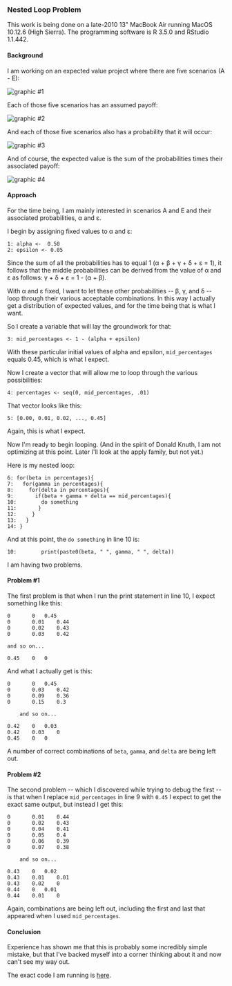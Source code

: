 ### Nested Loop Problem

This work is being done on a late-2010 13" MacBook Air running MacOS 10.12.6 (High Sierra). The programming software is R 3.5.0 and RStudio 1.1.442.

#### Background  

I am working on an expected value project where there are five scenarios (A - E): 

![graphic #1](https://github.com/vmsmith/Nested_Loop_Problem/blob/master/graphics/EV1.png)

Each of those five scenarios has an assumed payoff:  

![graphic #2](https://github.com/vmsmith/Nested_Loop_Problem/blob/master/graphics/EV2.png)  

And each of those five scenarios also has a probability that it will occur: 

![graphic #3](https://github.com/vmsmith/Nested_Loop_Problem/blob/master/graphics/EV3.png)  

And of course, the expected value is the sum of the probabilities times their associated payoff:  

![graphic #4](https://github.com/vmsmith/Nested_Loop_Problem/blob/master/graphics/EV4.png)  

#### Approach  

For the time being, I am mainly interested in scenarios A and E and their associated probabilities, α and ε.

I begin by assigning fixed values to α and ε: 

    1: alpha <-  0.50
    2: epsilon <- 0.05

Since the sum of all the probabilities has to equal 1 (α + β + γ + δ + ε = 1), it follows that the middle probabilities can be derived from the value of α and ε as follows: γ + δ + ε = 1 - (α + β).

With α and ε fixed, I want to let these other probabilities -- β, γ, and δ -- loop through their various acceptable combinations.  In this way I actually get a distribution of expected values, and for the time being that is what I want.

So I create a variable that will lay the groundwork for that:

    3: mid_percentages <- 1 - (alpha + epsilon)

With these particular initial values of alpha and epsilon, `mid_percentages` equals 0.45, which is what I expect.

Now I create a vector that will allow me to loop through the various possibilities:

    4: percentages <- seq(0, mid_percentages, .01)

That vector looks like this:

    5: [0.00, 0.01, 0.02, ..., 0.45]

Again, this is what I expect.

Now I'm ready to begin looping. (And in the spirit of Donald Knuth, I am not optimizing at this point. Later I'll look at the apply family, but not yet.)

Here is my nested loop:

    6: for(beta in percentages){
    7:   for(gamma in percentages){
    8:     for(delta in percentages){
    9:       if(beta + gamma + delta == mid_percentages){
    10:        do something
    11:       }
    12:     }
    13:   }
    14: }

And at this point, the `do something` in line 10 is:

    10:        print(paste0(beta, " ", gamma, " ", delta))

I am having two problems.

#### Problem #1  

The first problem is that when I run the print statement in line 10, I expect something like this: 

    0		0	0.45
    0		0.01	0.44
    0		0.02	0.43
    0		0.03	0.42

	and so on...
	
    0.45	0	0

And what I actually get is this:

    0 		0 	0.45
    0 		0.03 	0.42
    0 		0.09 	0.36
    0 		0.15 	0.3  
    
    	and so on...
	
    0.42	0 	0.03
    0.42 	0.03 	0
    0.45 	0 	0

A number of correct combinations of `beta`, `gamma`, and `delta` are being left out.

#### Problem #2  

The second problem -- which I discovered while trying to debug the first -- is that when I replace `mid_percentages` in line 9 with `0.45` I expect to get the exact same output, but instead I get this:

    0 		0.01 	0.44
    0 		0.02 	0.43
    0 		0.04 	0.41
    0 		0.05 	0.4
    0 		0.06 	0.39
    0 		0.07 	0.38  
    
    	and so on...
	
    0.43 	0 	0.02
    0.43 	0.01 	0.01
    0.43 	0.02 	0
    0.44 	0 	0.01
    0.44 	0.01 	0
    
Again, combinations are being left out, including the first and last that appeared when I used `mid_percentages`.
    
#### Conclusion  

Experience has shown me that this is probably some incredibly simple mistake, but that I've backed myself into a corner thinking about it and now can't see my way out.

The exact code I am running is [here](https://github.com/vmsmith/Nested_Loop_Problem/blob/master/code.R).
